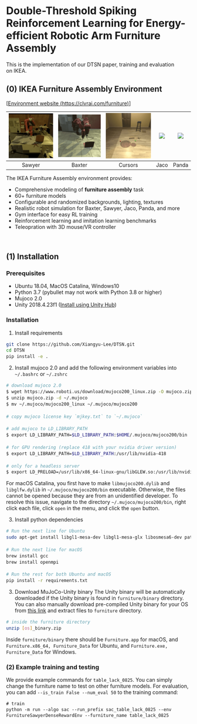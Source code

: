 # Double-Threshold Spiking Reinforcement Learning for Energy-efficient Robotic Arm Furniture Assembly
This is the implementation of our DTSN paper, training and evaluation on IKEA.

## (0) IKEA Furniture Assembly Environment 

[[Environment website (https://clvrai.com/furniture)](https://clvrai.com/furniture)]<br/>


|![](docs/img/agents/video_sawyer_swivel_chair.gif)|![](docs/img/agents/video_baxter_chair.gif)|![](docs/img/agents/video_cursor_round_table.gif)|![](docs/img/agents/video_jaco_tvunit.gif)|![](docs/img/agents/video_panda_table.gif)|
| :---: | :---: | :---: |:---: |:---: |
| Sawyer | Baxter | Cursors | Jaco | Panda |

The IKEA Furniture Assembly environment provides:
- Comprehensive modeling of **furniture assembly** task
- 60+ furniture models
- Configurable and randomized backgrounds, lighting, textures
- Realistic robot simulation for Baxter, Sawyer, Jaco, Panda, and more
- Gym interface for easy RL training
- Reinforcement learning and imitation learning benchmarks
- Teleopration with 3D mouse/VR controller

<br>

## (1) Installation

### Prerequisites
- Ubuntu 18.04, MacOS Catalina, Windows10
- Python 3.7 (pybullet may not work with Python 3.8 or higher)
- Mujoco 2.0
- Unity 2018.4.23f1 ([Install using Unity Hub](https://unity3d.com/get-unity/download))

### Installation
1. Install requirements
```bash
git clone https://github.com/Xiangyu-Lee/DTSN.git
cd DTSN
pip install -e .
```

2. Install mujoco 2.0 and add the following environment variables into `~/.bashrc` or `~/.zshrc`
```bash
# download mujoco 2.0
$ wget https://www.roboti.us/download/mujoco200_linux.zip -O mujoco.zip
$ unzip mujoco.zip -d ~/.mujoco
$ mv ~/.mujoco/mujoco200_linux ~/.mujoco/mujoco200

# copy mujoco license key `mjkey.txt` to `~/.mujoco`

# add mujoco to LD_LIBRARY_PATH
$ export LD_LIBRARY_PATH=$LD_LIBRARY_PATH:$HOME/.mujoco/mujoco200/bin

# for GPU rendering (replace 418 with your nvidia driver version)
$ export LD_LIBRARY_PATH=$LD_LIBRARY_PATH:/usr/lib/nvidia-418

# only for a headless server
$ export LD_PRELOAD=/usr/lib/x86_64-linux-gnu/libGLEW.so:/usr/lib/nvidia-418/libGL.so
```

For macOS Catalina, you first have to make `libmujoco200.dylib` and `libglfw.dylib` in `~/.mujoco/mujoco200/bin` executable. Otherwise, the files cannot be opened because they are from an unidentified developer. To resolve this issue, navigate to the directory `~/.mujoco/mujoco200/bin`, right click each file, click `open` in the menu, and click the `open` button.

3. Install python dependencies
```bash
# Run the next line for Ubuntu
sudo apt-get install libgl1-mesa-dev libgl1-mesa-glx libosmesa6-dev patchelf libopenmpi-dev libglew-dev python3-pip python3-numpy python3-scipy

# Run the next line for macOS
brew install gcc
brew install openmpi

# Run the rest for both Ubuntu and macOS
pip install -r requirements.txt
```
3. Download MuJoCo-Unity binary
The Unity binary will be automatically downloaded if the Unity binary is found in `furniture/binary` directory.
You can also manually download pre-compiled Unity binary for your OS from [this link](https://drive.google.com/drive/folders/1w0RHRYNG8P5nIDXq0Ko5ZshQ2EYS47Zc?usp=sharing) and extract files to `furniture` directory.
```bash
# inside the furniture directory
unzip [os]_binary.zip
```
Inside `furniture/binary` there should be `Furniture.app` for macOS, and `Furniture.x86_64, Furniture_Data` for Ubuntu, and `Furniture.exe, Furniture_Data` for Windows.

### (2) Example training and testing
We provide example commands for `table_lack_0825`. You can simply change the furniture name to test on other furniture models.
For evaluation, you can add `--is_train False --num_eval 50` to the training command:
```shell script
# train
python -m run --algo sac --run_prefix sac_table_lack_0825 --env FurnitureSawyerDenseRewardEnv --furniture_name table_lack_0825

